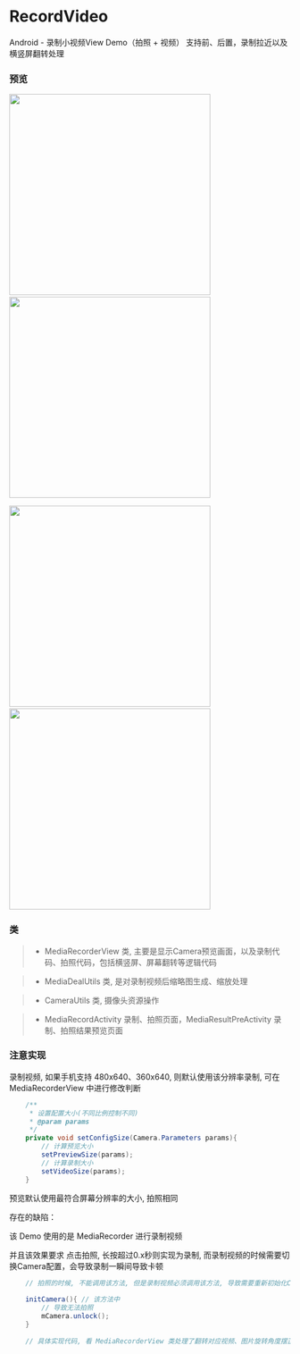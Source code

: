 # RecordVideo
Android - 录制小视频View Demo（拍照 + 视频） 支持前、后置，录制拉近以及横竖屏翻转处理

### 预览

<img src="https://raw.githubusercontent.com/afkT/RecordVideo/master/mdfile/img1.png" width="360"/>&nbsp;&nbsp;<img src="https://raw.githubusercontent.com/afkT/RecordVideo/master/mdfile/img2.png" width="360"/>

<img src="https://raw.githubusercontent.com/afkT/RecordVideo/master/mdfile/img3.png" width="360"/>&nbsp;&nbsp;<img src="https://raw.githubusercontent.com/afkT/RecordVideo/master/mdfile/img4.png" width="360"/>


### 类

> * MediaRecorderView 类, 主要是显示Camera预览画面，以及录制代码、拍照代码，包括横竖屏、屏幕翻转等逻辑代码

> * MediaDealUtils 类, 是对录制视频后缩略图生成、缩放处理

> * CameraUtils 类, 摄像头资源操作

> * MediaRecordActivity 录制、拍照页面，MediaResultPreActivity 录制、拍照结果预览页面

### 注意实现

录制视频, 如果手机支持 480x640、360x640, 则默认使用该分辨率录制, 可在 MediaRecorderView 中进行修改判断

```java
    /**
     * 设置配置大小(不同比例控制不同)
     * @param params
     */
    private void setConfigSize(Camera.Parameters params){
        // 计算预览大小
        setPreviewSize(params);
        // 计算录制大小
        setVideoSize(params);
    }
```

预览默认使用最符合屏幕分辨率的大小, 拍照相同

存在的缺陷：

该 Demo 使用的是 MediaRecorder 进行录制视频

并且该效果要求 点击拍照, 长按超过0.x秒则实现为录制, 而录制视频的时候需要切换Camera配置，会导致录制一瞬间导致卡顿

```java
	// 拍照的时候, 不能调用该方法, 但是录制视频必须调用该方法, 导致需要重新初始化Camera, 并重新配置参数
	
	initCamera(){ // 该方法中
		// 导致无法拍照
		mCamera.unlock();
	}
	
	// 具体实现代码, 看 MediaRecorderView 类处理了翻转对应视频、图片旋转角度摆正，并且支持摄像头手势上下滑动，缩放摄像头
```